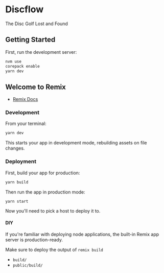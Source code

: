 # Discflow

The Disc Golf Lost and Found

## Getting Started

First, run the development server:

```bash
nvm use
corepack enable
yarn dev
```

## Welcome to Remix

- [Remix Docs](https://remix.run/docs)

### Development

From your terminal:

```sh
yarn dev
```

This starts your app in development mode, rebuilding assets on file changes.

### Deployment

First, build your app for production:

```sh
yarn build
```

Then run the app in production mode:

```sh
yarn start
```

Now you'll need to pick a host to deploy it to.

#### DIY

If you're familiar with deploying node applications, the built-in Remix app server is production-ready.

Make sure to deploy the output of `remix build`

- `build/`
- `public/build/`
